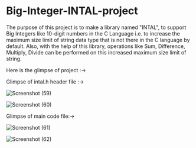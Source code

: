 # Big-Integer-INTAL-project

The purpose of this project is to make a library named "INTAL", to support Big Integers like 10-digit numbers in the C Language i.e. to increase the maximum size limit of string data type that is not there in the C language by default. Also, with the help of this library, operations like Sum, Difference, Multiply, Divide can be performed on this increased maximum size limit of string.


Here is the glimpse of project :->

Glimpse of intal.h header file :->

![Screenshot (59)](https://user-images.githubusercontent.com/87116744/126313999-2f6524f1-b6df-4fee-ab31-e37d8e669a6e.png)


![Screenshot (60)](https://user-images.githubusercontent.com/87116744/126314020-89a96002-8eea-456a-a4fa-09126bfee226.png)


Glimpse of main code file:->

![Screenshot (61)](https://user-images.githubusercontent.com/87116744/126314037-6f3fd8eb-2fbe-4765-a4b9-d72e4b924d4e.png)


![Screenshot (62)](https://user-images.githubusercontent.com/87116744/126314060-ad062d5d-1205-48e2-8b7e-51c34749fdab.png)
